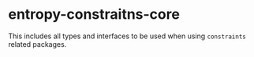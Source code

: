 # entropy-constraitns-core

This includes all types and interfaces to be used when using `constraints` related packages.
